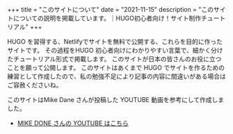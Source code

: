 +++
title = "このサイトについて"
date = "2021-11-15"
description = "このサイトについての説明を掲載しています。｜HUGO初心者向け！サイト制作チュートリアル"
+++

HUGO を習得する、Netlifyでサイトを無料で公開する、これらを目的に作ったサイトです。
その過程をHUGO 初心者向けにわかりやすい言葉で、細かく分けたチュートリアル形式で掲載します。
このサイトが日本の皆さんのお役に立つことを願って公開します。
このサイトはあくまで HUGO でサイトを作るための練習として作成したので、私の勉強不足により記事の内容に間違いがある場合はご容赦くださいね。

このサイトはMike Dane さんが投稿した YOUTUBE 動画を参考にして作成しました。

- [MIKE DONE さんの YOUTUBE はこちら](https://www.youtube.com/channel/UCvmINlrza7JHB1zkIOuXEbw)
